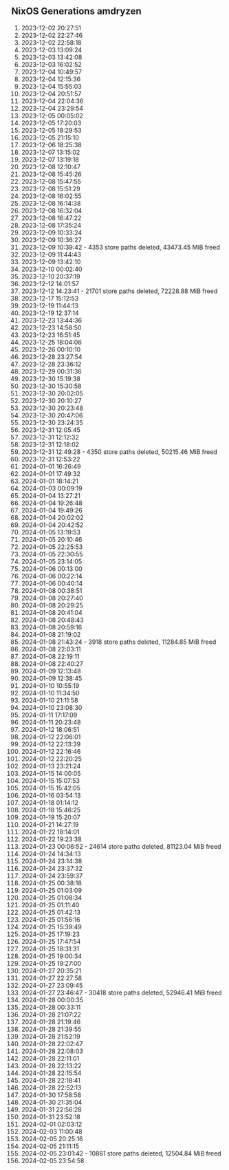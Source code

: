 ## NixOS Generations amdryzen
1.   2023-12-02 20:27:51
2.   2023-12-02 22:27:46
3.   2023-12-02 22:58:18
4.   2023-12-03 13:09:24
5.   2023-12-03 13:42:08
6.   2023-12-03 16:02:52
7.   2023-12-04 10:49:57
8.   2023-12-04 12:15:36
9.   2023-12-04 15:55:03
10.   2023-12-04 20:51:57
11.   2023-12-04 22:04:36
12.   2023-12-04 23:29:54
13.   2023-12-05 00:05:02
14.   2023-12-05 17:20:03
15.   2023-12-05 18:29:53
16.   2023-12-05 21:15:10
17.   2023-12-06 18:25:38
18.   2023-12-07 13:15:02
19.   2023-12-07 13:19:18
20.   2023-12-08 12:10:47
21.   2023-12-08 15:45:26
22.   2023-12-08 15:47:55
23.   2023-12-08 15:51:29
24.   2023-12-08 16:02:55
25.   2023-12-08 16:14:38
26.   2023-12-08 16:32:04
27.   2023-12-08 16:47:22
28.   2023-12-08 17:35:24
29.   2023-12-09 10:33:24
30.   2023-12-09 10:36:27
31.   2023-12-09 10:39:42 - 4353 store paths deleted, 43473.45 MiB freed
32.   2023-12-09 11:44:43
33.   2023-12-09 13:42:10
34.   2023-12-10 00:02:40
35.   2023-12-10 20:37:19
36.   2023-12-12 14:01:57
37.   2023-12-12 14:23:41 - 21701 store paths deleted, 72228.88 MiB freed
38.   2023-12-17 15:12:53 
39.   2023-12-19 11:44:13   
40.   2023-12-19 12:37:14   
41.   2023-12-23 13:44:36   
42.   2023-12-23 14:58:50   
43.   2023-12-23 16:51:45   
44.   2023-12-25 18:04:06   
45.   2023-12-26 00:10:10   
46.   2023-12-28 23:27:54   
47.   2023-12-28 23:36:12   
48.   2023-12-29 00:31:36   
49.   2023-12-30 15:19:38   
50.   2023-12-30 15:30:58   
51.   2023-12-30 20:02:05   
52.   2023-12-30 20:10:27   
53.   2023-12-30 20:23:48
54.   2023-12-30 20:47:06   
55.   2023-12-30 23:24:35   
56.   2023-12-31 12:05:45   
57.   2023-12-31 12:12:32   
58.   2023-12-31 12:18:02   
59.   2023-12-31 12:49:28 - 4350 store paths deleted, 50215.46 MiB freed
60.   2023-12-31 12:53:22 
61.   2024-01-01 16:26:49   
62.   2024-01-01 17:49:32   
63.   2024-01-01 18:14:21   
64.   2024-01-03 00:09:19   
65.   2024-01-04 13:27:21   
66.   2024-01-04 19:26:48   
67.   2024-01-04 19:49:26   
68.   2024-01-04 20:02:02   
69.   2024-01-04 20:42:52   
70.   2024-01-05 13:19:53   
71.   2024-01-05 20:10:46   
72.   2024-01-05 22:25:53   
73.   2024-01-05 22:30:55   
74.   2024-01-05 23:14:05   
75.   2024-01-06 00:13:00   
76.   2024-01-06 00:22:14   
77.   2024-01-06 00:40:14   
78.   2024-01-08 00:38:51   
79.   2024-01-08 20:27:40   
80.   2024-01-08 20:29:25   
81.   2024-01-08 20:41:04   
82.   2024-01-08 20:48:43   
83.   2024-01-08 20:59:16   
84.   2024-01-08 21:19:02   
85.   2024-01-08 21:43:24 - 3918 store paths deleted, 11284.85 MiB freed
86.   2024-01-08 22:03:11
87.   2024-01-08 22:19:11
88.   2024-01-08 22:40:27   
89.   2024-01-09 12:13:48   
90.   2024-01-09 12:38:45   
91.   2024-01-10 10:55:19   
92.   2024-01-10 11:34:50   
93.   2024-01-10 21:11:58   
94.   2024-01-10 23:08:30   
95.   2024-01-11 17:17:09   
96.   2024-01-11 20:23:48   
97.   2024-01-12 18:06:51   
98.   2024-01-12 22:06:01   
99.   2024-01-12 22:13:39   
100.   2024-01-12 22:16:46   
101.   2024-01-12 22:20:25   
102.   2024-01-13 23:21:24   
103.   2024-01-15 14:00:05   
104.   2024-01-15 15:07:53   
105.   2024-01-15 15:42:05   
106.   2024-01-16 03:54:13   
107.   2024-01-18 01:14:12   
108.   2024-01-18 15:46:25   
109.   2024-01-19 15:20:07   
110.   2024-01-21 14:27:19   
111.   2024-01-22 18:14:01   
112.   2024-01-22 19:23:38   
113.   2024-01-23 00:06:52 - 24614 store paths deleted, 81123.04 MiB freed
114.   2024-01-24 14:34:13
115.   2024-01-24 23:14:38
116.   2024-01-24 23:37:32   
117.   2024-01-24 23:59:37   
118.   2024-01-25 00:38:18   
119.   2024-01-25 01:03:09   
120.   2024-01-25 01:08:34   
121.   2024-01-25 01:11:40   
122.   2024-01-25 01:42:13   
123.   2024-01-25 01:56:16   
124.   2024-01-25 15:39:49   
125.   2024-01-25 17:19:23   
126.   2024-01-25 17:47:54   
127.   2024-01-25 18:31:31   
128.   2024-01-25 19:00:34   
129.   2024-01-25 19:27:00   
130.   2024-01-27 20:35:21   
131.   2024-01-27 22:27:58   
132.   2024-01-27 23:09:45   
133.   2024-01-27 23:46:47 - 30418 store paths deleted, 52946.41 MiB freed
134.   2024-01-28 00:00:35
135.   2024-01-28 00:33:11   
136.   2024-01-28 21:07:22   
137.   2024-01-28 21:19:46   
138.   2024-01-28 21:39:55   
139.   2024-01-28 21:52:19   
140.   2024-01-28 22:02:47   
141.   2024-01-28 22:08:03   
142.   2024-01-28 22:11:01   
143.   2024-01-28 22:13:22   
144.   2024-01-28 22:15:54   
145.   2024-01-28 22:18:41   
146.   2024-01-28 22:52:13   
147.   2024-01-30 17:58:58   
148.   2024-01-30 21:35:04   
149.   2024-01-31 22:56:28   
150.   2024-01-31 23:52:18   
151.   2024-02-01 02:03:12   
152.   2024-02-03 11:00:48   
153.   2024-02-05 20:25:16   
154.   2024-02-05 21:11:15   
155.   2024-02-05 23:01:42 - 10861 store paths deleted, 12504.84 MiB freed
156.   2024-02-05 23:54:58